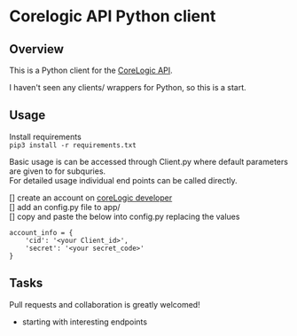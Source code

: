 # Corelogic API Python client

## Overview

This is a Python client for the [CoreLogic API](https://developer.corelogic.asia/apis/docs/overview-au).  

I haven't seen any clients/ wrappers for Python, so this is a start. 



## Usage

Install requirements  
`pip3 install -r requirements.txt`

Basic usage is can be accessed through Client.py where default parameters are given to for subquries.  
For detailed usage individual end points can be called directly.

[] create an account on [coreLogic developer](https://developer.corelogic.asia/user)  
[] add an config.py file to app/  
[] copy and paste the below into config.py replacing the values
```
account_info = {
    'cid': '<your Client_id>',
    'secret': '<your secret_code>'
}
```


## Tasks

Pull requests and collaboration is greatly welcomed!

- starting with interesting endpoints